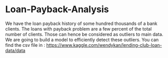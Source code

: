 # Loan-Payback-Analysis
We have the loan payback history of some hundred thousands of a bank clients. The loans with payback problem are a few percent of the total number of clients. Those can hence be considered as outliers to main data. We are going to build a model to efficiently detect these outliers.
You can find the csv file in : https://www.kaggle.com/wendykan/lending-club-loan-data/data  
